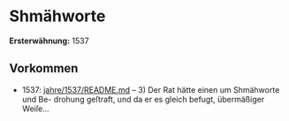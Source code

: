 # Shmähworte

**Ersterwähnung:** 1537

## Vorkommen
- 1537: [jahre/1537/README.md](../jahre/1537/README.md) – 3) Der Rat hätte einen um Shmähworte und Be-
drohung geſtraft, und da er es gleich befugt, übermäßiger
Weiſe...
